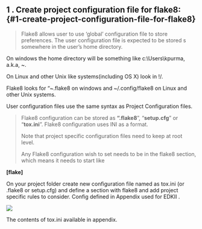 ## 1 . Create project configuration file for flake8: {#1-create-project-configuration-file-for-flake8}

> Flake8 allows user to use ‘global’ configuration file to store preferences. The user configuration file is expected to be stored s somewhere in the user’s home directory.

On windows the home directory will be something like c:\\Users\kpurma, a.k.a, ~\.

On Linux and other Unix like systems(including OS X) look in !/.

Flake8 looks for “~\.flake8 on windows and ~/.config/flake8 on Linux and other Unix systems.

User configuration files use the same syntax as Project Configuration files.

> Flake8 configuration can be stored as **“.flake8**”, “**setup.cfg**” or “**tox.ini**”. Flake8 configuration uses INI as a format.
> 
> Note that project specific configuration files need to keep at root level.
> 
> Any Flake8 configuration wish to set needs to be in the flake8 section, which means it needs to start like

**[flake]**

On your project folder create new configuration file named as tox.ini (or .flake8 or setup.cfg) and define a section with flake8 and add project specific rules to consider. Config defined in Appendix used for EDKII .

![](media/media/image2.png)

The contents of tox.ini available in appendix.